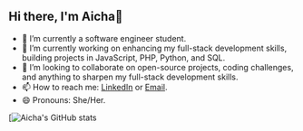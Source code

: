 ## Hi there, I'm Aicha👋

- 🔭 I’m currently a software engineer student.
- 🌱 I’m currently working on enhancing my full-stack development skills, building projects in JavaScript, PHP, Python, and SQL.
- 👯 I’m looking to collaborate on open-source projects, coding challenges, and anything to sharpen my full-stack development skills.  
- 📫 How to reach me: [LinkedIn](https://www.linkedin.com/in/aicha-el-horre-b802a4227/) or [Email](aichaelhorre43@gmail.com).
- 😄 Pronouns: She/Her.



[![Aicha's GitHub stats](https://github-readme-stats.vercel.app/api?username=BoringCookiie&theme=radical) 

